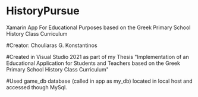 # HistoryPursue

Xamarin App For Educational Purposes based on the Greek Primary School History Class Curriculum

#Creator: Chouliaras G. Konstantinos

#Created in Visual Studio 2021 as part of my Thesis "Implementation of an Educational Application for Students and Teachers based on the Greek Primary School History Class Curriculum"

#Used game_db database (called in app as my_db) located in local host and accessed though MySql.
